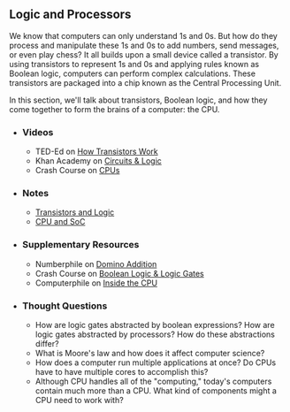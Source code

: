 ## Logic and Processors

We know that computers can only understand 1s and 0s. But how do they process and manipulate these 1s and 0s to add numbers, send messages, or even play chess? It all builds upon a small device called a transistor. By using transistors to represent 1s and 0s and applying rules known as Boolean logic, computers can perform complex calculations. These transistors are packaged into a chip known as the Central Processing Unit. 

In this section, we'll talk about transistors, Boolean logic, and how they come together to form the brains of a computer: the CPU.

- ### Videos
  - TED-Ed on [How Transistors Work](https://www.youtube.com/embed/WhNyURBiJcU)
  - Khan Academy on [Circuits & Logic](https://www.youtube.com/embed/Sc3lh3D4rCw)
  - Crash Course on [CPUs](https://www.youtube.com/embed/FZGugFqdr60)

- ### Notes
  - [Transistors and Logic](/assets/pdfs/unit0/transistors_and_logic.pdf)
  - [CPU and SoC](/assets/pdfs/unit0/cpu_and_soc.pdf)

- ### Supplementary Resources
  - Numberphile on [Domino Addition](https://www.youtube.com/embed/lNuPy-r1GuQ)
  - Crash Course on [Boolean Logic & Logic Gates](https://www.youtube.com/embed/gI-qXk7XojA)
  - Computerphile on [Inside the CPU](https://www.youtube.com/embed/IAkj32VPcUE)

- ### Thought Questions
  - How are logic gates abstracted by boolean expressions? How are logic gates abstracted by processors? How do these abstractions differ?
  - What is Moore's law and how does it affect computer science?
  - How does a computer run multiple applications at once? Do CPUs have to have multiple cores to accomplish this?
  - Although CPU handles all of the "computing," today's computers contain much more than a CPU. What kind of components might a CPU need to work with?